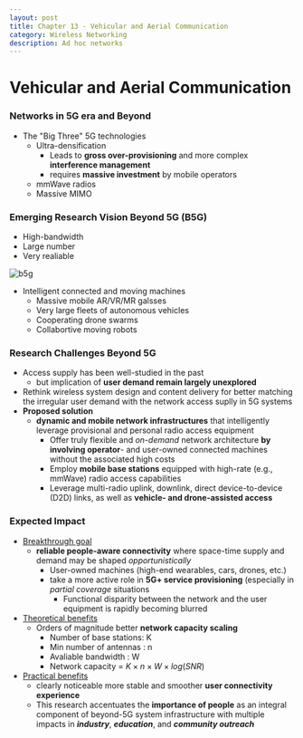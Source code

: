 ```yaml
---
layout: post
title: Chapter 13 - Vehicular and Aerial Communication 
category: Wireless Networking
description: Ad hoc networks 
---
```




# Vehicular and Aerial Communication 

### Networks in 5G era and Beyond 

-  The "Big Three" 5G technologies
   -  Ultra-densification
      -  Leads to **gross over-provisioning** and more complex **interference management**
      -  requires **massive investment** by mobile operators
   -  mmWave radios
   -  Massive MIMO

### Emerging Research Vision Beyond 5G (B5G)

-  High-bandwidth
-  Large number
-  Very realiable 

![b5g](https://i.imgur.com/33HAJxm.png)

-  Intelligent connected and moving machines
   -  Massive mobile AR/VR/MR galsses
   -  Very large fleets of autonomous vehicles
   -  Cooperating drone swarms
   -  Collabortive moving robots

### Research Challenges Beyond 5G

-  Access supply has been well-studied in the past
   -  but implication of **user demand remain largely unexplored**
-  Rethink wireless system design and content delivery for better matching the irregular user demand with the network access suplly in 5G systems
-  **Proposed solution**
   -  **dynamic and mobile network infrastructures** that intelligently leverage provisional and personal radio access equipment
      -  Offer truly flexible and *on-demand* network architecture **by involving operator**- and user-owned connected machines without the associated high costs
      -  Employ **mobile base stations** equipped with high-rate (e.g., mmWave) radio access capabilities
      -  Leverage multi-radio uplink, downlink, direct device-to-device (D2D) links, as well as **vehicle- and drone-assisted access**

### Expected Impact 

-  <u>Breakthrough goal</u>
   -  **reliable people-aware connectivity** where  space-time supply and demand may be shaped *opportunistically* 
      -  User-owned machines (high-end wearables, cars, drones, etc.)
      -  take  a more active role in **5G+ service provisioning** (especially in *partial coverage* situations 
         -  Functional disparity between the network and the user equipment is rapidly becoming blurred
-  <u>Theoretical benefits</u>
   -  Orders of magnitude better **network capacity scaling**
      -  Number of base stations: K
      -  Min number of antennas : n 
      -  Avaliable bandwidth : W  
      -  Network capacity = $K \times n \times W \times log(SNR)$
-  <u>Practical benefits</u> 
   -  clearly noticeable more stable and smoother **user connectivity experience**
   -  This research accentuates the **importance of people** as an integral component of beyond-5G system infrastructure with multiple impacts in ***industry***, ***education***, and ***community outreach***